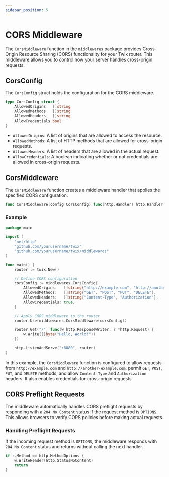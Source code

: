 ```yaml
---
sidebar_position: 5
---
```


# CORS Middleware

The `CorsMiddleware` function in the `middlewares` package provides Cross-Origin Resource Sharing (CORS) functionality for your Twix router. This middleware allows you to control how your server handles cross-origin requests.

## CorsConfig

The `CorsConfig` struct holds the configuration for the CORS middleware.

```go
type CorsConfig struct {
    AllowedOrigins   []string
    AllowedMethods   []string
    AllowedHeaders   []string
    AllowCredentials bool
}
```

- `AllowedOrigins`: A list of origins that are allowed to access the resource.
- `AllowedMethods`: A list of HTTP methods that are allowed for cross-origin requests.
- `AllowedHeaders`: A list of headers that are allowed in the actual request.
- `AllowCredentials`: A boolean indicating whether or not credentials are allowed in cross-origin requests.

## CorsMiddleware

The `CorsMiddleware` function creates a middleware handler that applies the specified CORS configuration.

```go
func CorsMiddleware(config CorsConfig) func(http.Handler) http.Handler
```

### Example

```go
package main

import (
    "net/http"
    "github.com/yourusername/twix"
    "github.com/yourusername/twix/middlewares"
)

func main() {
    router := twix.New()

    // Define CORS configuration
    corsConfig := middlewares.CorsConfig{
        AllowedOrigins:   []string{"http://example.com", "http://another-example.com"},
        AllowedMethods:   []string{"GET", "POST", "PUT", "DELETE"},
        AllowedHeaders:   []string{"Content-Type", "Authorization"},
        AllowCredentials: true,
    }

    // Apply CORS middleware to the router
    router.Use(middlewares.CorsMiddleware(corsConfig))

    router.Get("/", func(w http.ResponseWriter, r *http.Request) {
        w.Write([]byte("Hello, World!"))
    })

    http.ListenAndServe(":8080", router)
}
```

In this example, the `CorsMiddleware` function is configured to allow requests from `http://example.com` and `http://another-example.com`, permit `GET`, `POST`, `PUT`, and `DELETE` methods, and allow `Content-Type` and `Authorization` headers. It also enables credentials for cross-origin requests.

## CORS Preflight Requests

The middleware automatically handles CORS preflight requests by responding with a `204 No Content` status if the request method is `OPTIONS`. This allows browsers to verify CORS policies before making actual requests.

### Handling Preflight Requests

If the incoming request method is `OPTIONS`, the middleware responds with `204 No Content` status and returns without calling the next handler.

```go
if r.Method == http.MethodOptions {
    w.WriteHeader(http.StatusNoContent)
    return
}
```
